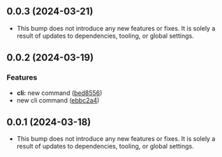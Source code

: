## 0.0.3 (2024-03-21)


- This bump does not introduce any new features or fixes. It is solely a result of updates to dependencies, tooling, or global settings.
## 0.0.2 (2024-03-19)


### Features

* **cli:** new command ([bed8556](https://github.com/commercetools/cli/commit/bed855672efe5d9e370c08f9948b400f53f3c628))
* new cli command ([ebbc2a4](https://github.com/commercetools/cli/commit/ebbc2a416260ed556f56eafa02c1f95a74959ec0))


## 0.0.1 (2024-03-18)


- This bump does not introduce any new features or fixes. It is solely a result of updates to dependencies, tooling, or global settings.